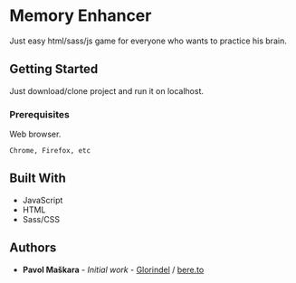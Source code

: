 # Memory Enhancer

Just easy html/sass/js game for everyone who wants to practice his brain.

## Getting Started

Just download/clone project and run it on localhost.

### Prerequisites

Web browser.
```
Chrome, Firefox, etc
```

## Built With

* JavaScript
* HTML
* Sass/CSS

## Authors

* **Pavol Maškara** - *Initial work* - [Glorindel](https://github.com/glorindel) / [bere.to](https://bere.to)
